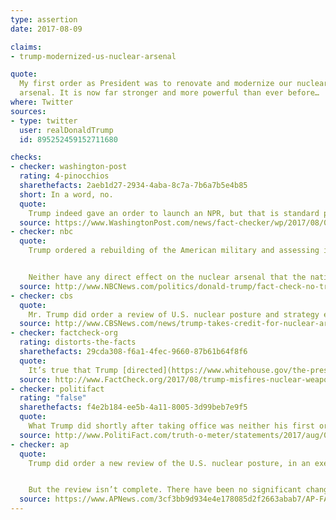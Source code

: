 ```yaml
---
type: assertion
date: 2017-08-09

claims:
- trump-modernized-us-nuclear-arsenal

quote:
  My first order as President was to renovate and modernize our nuclear
  arsenal. It is now far stronger and more powerful than ever before…
where: Twitter
sources:
- type: twitter
  user: realDonaldTrump
  id: 895252459152711680

checks:
- checker: washington-post
  rating: 4-pinocchios
  sharethefacts: 2aeb1d27-2934-4aba-8c7a-7b6a7b5e4b85
  short: In a word, no.
  quote:
    Trump indeed gave an order to launch an NPR, but that is standard procedure for a new administration. But he’s kidding himself — or misleading Americans — that much has changed in the nuclear arsenal since he took office in January.
  source: https://www.WashingtonPost.com/news/fact-checker/wp/2017/08/09/trumps-claim-that-u-s-nuclear-arsenal-is-now-far-stronger-and-more-powerful/
- checker: nbc
  quote:
    Trump ordered a rebuilding of the American military and assessing its readiness on January 27th, a week into office. In that order, Trump called for a "Nuclear Posture Review," an analysis designed to help the new administration understand its existing arsenal and how it meets strategic needs.


    Neither have any direct effect on the nuclear arsenal that the nation has today.
  source: http://www.NBCNews.com/politics/donald-trump/fact-check-no-trump-did-not-modernize-u-s-nukes-n791286
- checker: cbs
  quote:
    Mr. Trump did order a review of U.S. nuclear posture and strategy early in his presidency, but that's different from modernization and bringing old systems up to usable standards.
  source: http://www.CBSNews.com/news/trump-takes-credit-for-nuclear-arsenal-that-was-largely-modernized-by-obama-administration/
- checker: factcheck-org
  rating: distorts-the-facts
  sharethefacts: 29cda308-f6a1-4fec-9660-87b61b64f8f6
  quote:
    It’s true that Trump [directed](https://www.whitehouse.gov/the-press-office/2017/01/27/presidential-memorandum-rebuilding-us-armed-forces) his secretary of defense to initiate a Nuclear Posture Review. But that review was not his “first order”; it was not unexpected; and it won’t be done until [the end of the year](https://www.defense.gov/News/News-Releases/News-Release-View/Article/1153992/dod-announces-commencement-of-the-nuclear-posture-review/), so it has yet to result in any improvements.
  source: http://www.FactCheck.org/2017/08/trump-misfires-nuclear-weapons-boast/
- checker: politifact
  rating: "false"
  sharethefacts: f4e2b184-ee5b-4a11-8005-3d99beb7e9f5
  quote:
    What Trump did shortly after taking office was neither his first order nor a unique action; every new president in recent years has requested a Nuclear Posture Review. In addition, the ongoing nuclear modernization plan — which dates back to the Obama administration and will take decades to complete — would not have notched achievements in six months sufficient to be characterized as "far stronger and more powerful than ever before."
  source: http://www.PolitiFact.com/truth-o-meter/statements/2017/aug/09/donald-trump/under-donald-trump-us-nuclear-arsenal-far-stronger/
- checker: ap
  quote:
    Trump did order a new review of the U.S. nuclear posture, in an executive order in January. The order said the review should ensure America’s nuclear deterrent is robust, ready and tailored to address 21st century threats.


    But the review isn’t complete. There have been no significant changes in America’s nuclear power as a result.
  source: https://www.APNews.com/3cf3bb9d934e4e178085d2f2663abab7/AP-FACT-CHECK:-Trump's-unjustified-boast-about-US-nuke-power
---
```

